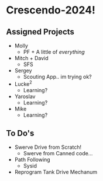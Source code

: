 # Crescendo-2024!

## Assigned Projects
- Molly
  - PF + A little of _everything_
- Mitch + David
  - SFS
- Sergey 
  - Scouting App.. im trying ok?
- Lucke<sup>2</sup>
  - Learning?
- Yaroslav 
  - Learning?
- Mike 
  - Learning?

## To Do's
- Swerve Drive from Scratch!
  - Swerve from Canned code...
- Path Following 
  - Sysid
- Reprogram Tank Drive Mechanum 

